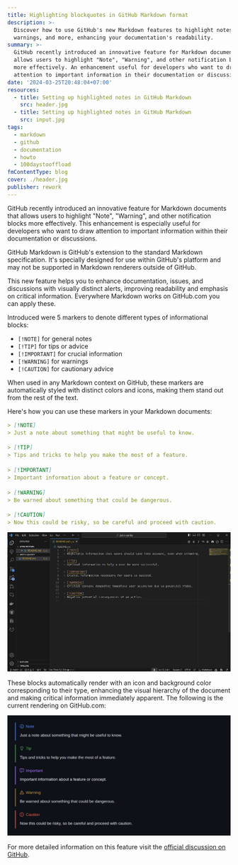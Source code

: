 ```yaml
---
title: Highlighting blockquotes in GitHub Markdown format
description: >-
  Discover how to use GitHub's new Markdown features to highlight notes,
  warnings, and more, enhancing your documentation's readability.
summary: >-
  GitHub recently introduced an innovative feature for Markdown documents that
  allows users to highlight "Note", "Warning", and other notification blocks
  more effectively. An enhancement useful for developers who want to draw
  attention to important information in their documentation or discussions.
date: '2024-03-25T20:48:04+07:00'
resources:
  - title: Setting up highlighted notes in GitHub Markdown
    src: header.jpg
  - title: Setting up highlighted notes in GitHub Markdown
    src: input.jpg
tags:
  - markdown
  - github
  - documentation
  - howto
  - 100daystooffload
fmContentType: blog
cover: ./header.jpg
publisher: rework
---
```


GitHub recently introduced an innovative feature for Markdown documents that allows users to highlight "Note", "Warning", and other notification blocks more effectively. This enhancement is especially useful for developers who want to draw attention to important information within their documentation or discussions.

GitHub Markdown is GitHub's extension to the standard Markdown specification. It's specially designed for use within GitHub's platform and may not be supported in Markdown renderers outside of GitHub.

This new feature helps you to enhance documentation, issues, and discussions with visually distinct alerts, improving readability and emphasis on critical information. Everywhere Markdown works on GitHub.com you can apply these.

Introduced were 5 markers to denote different types of informational blocks:

* `[!NOTE]` for general notes
* `[!TIP]` for tips or advice
* `[!IMPORTANT]` for crucial information
* `[!WARNING]` for warnings
* `[!CAUTION]` for cautionary advice

When used in any Markdown context on GitHub, these markers are automatically styled with distinct colors and icons, making them stand out from the rest of the text.

Here's how you can use these markers in your Markdown documents:

```markdown
> [!NOTE]
> Just a note about something that might be useful to know.

> [!TIP]
> Tips and tricks to help you make the most of a feature.

> [!IMPORTANT]
> Important information about a feature or concept.

> [!WARNING]
> Be warned about something that could be dangerous.

> [!CAUTION]
> Now this could be risky, so be careful and proceed with caution.
```

![](input.jpg)

These blocks automatically render with an icon and background color corresponding to their type, enhancing the visual hierarchy of the document and making critical information immediately apparent. The following is the current rendering on GitHub.com:

![](header.jpg)

For more detailed information on this feature visit the [official discussion on GitHub](https://github.com/orgs/community/discussions/16925).
